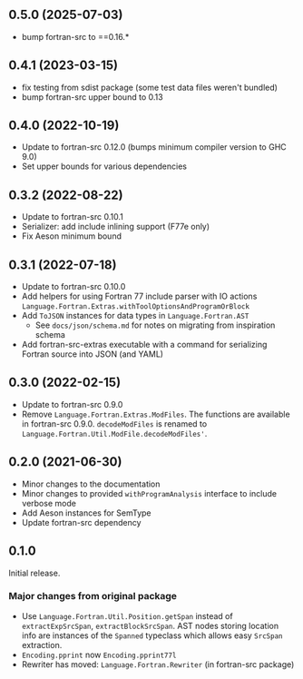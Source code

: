 ## 0.5.0 (2025-07-03)
  * bump fortran-src to ==0.16.\*

## 0.4.1 (2023-03-15)
  * fix testing from sdist package (some test data files weren't bundled)
  * bump fortran-src upper bound to 0.13

## 0.4.0 (2022-10-19)
  * Update to fortran-src 0.12.0 (bumps minimum compiler version to GHC 9.0)
  * Set upper bounds for various dependencies

## 0.3.2 (2022-08-22)
  * Update to fortran-src 0.10.1
  * Serializer: add include inlining support (F77e only)
  * Fix Aeson minimum bound

## 0.3.1 (2022-07-18)
  * Update to fortran-src 0.10.0
  * Add helpers for using Fortran 77 include parser with IO actions
    `Language.Fortran.Extras.withToolOptionsAndProgramOrBlock`
  * Add `ToJSON` instances for data types in `Language.Fortran.AST`
    * See `docs/json/schema.md` for notes on migrating from inspiration schema
  * Add fortran-src-extras executable with a command for serializing Fortran
    source into JSON (and YAML)

## 0.3.0 (2022-02-15)
  * Update to fortran-src 0.9.0
  * Remove `Language.Fortran.Extras.ModFiles`. The functions are available
    in fortran-src 0.9.0. `decodeModFiles` is renamed to
    `Language.Fortran.Util.ModFile.decodeModFiles'`.

## 0.2.0 (2021-06-30)
  * Minor changes to the documentation
  * Minor changes to provided `withProgramAnalysis` interface to include verbose mode
  * Add Aeson instances for SemType
  * Update fortran-src dependency

## 0.1.0
Initial release.

### Major changes from original package
  * Use `Language.Fortran.Util.Position.getSpan` instead of `extractExpSrcSpan`,
    `extractBlockSrcSpan`. AST nodes storing location info are instances of the
    `Spanned` typeclass which allows easy `SrcSpan` extraction.
  * `Encoding.pprint` now `Encoding.pprint77l`
  * Rewriter has moved: `Language.Fortran.Rewriter` (in fortran-src package)
